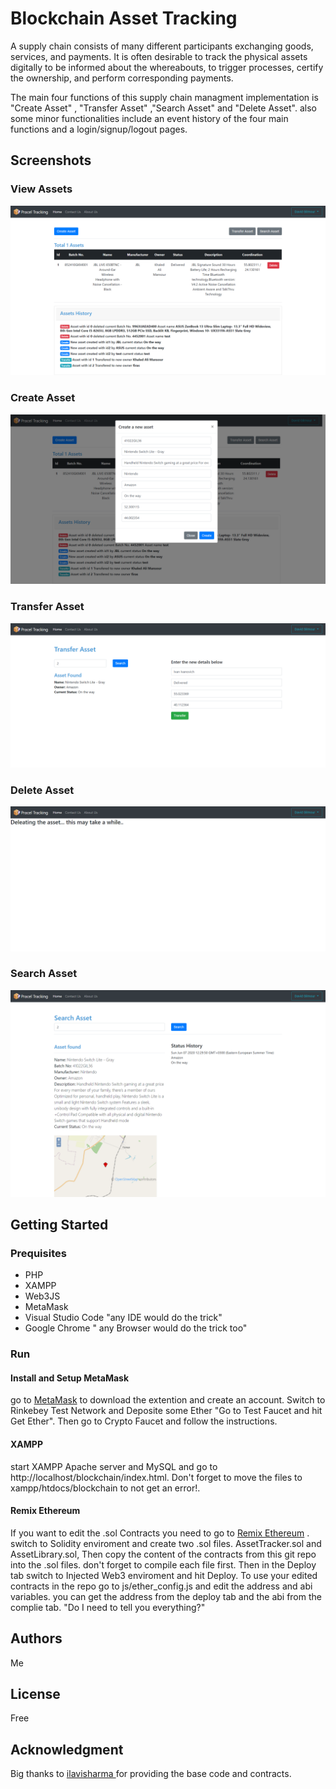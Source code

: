 
# Blockchain Asset Tracking
A supply chain consists of many different participants exchanging goods, services, and payments. It is often desirable to track the physical assets digitally to be informed about the whereabouts, to trigger processes, certify the ownership, and perform corresponding payments.

The main four functions of this supply chain managment implementation is "Create Asset" , "Transfer Asset" ,"Search Asset" and "Delete Asset". also some minor functionalities include an event history of the four main functions and a login/signup/logout pages.

## Screenshots
### View Assets
![alt text](https://github.com/FirasHabri/Blockchain-Asset-Tracking/blob/master/screenshots/index.png)

### Create Asset
![alt text](https://github.com/FirasHabri/Blockchain-Asset-Tracking/blob/master/screenshots/create.png)

### Transfer Asset
![alt text](https://github.com/FirasHabri/Blockchain-Asset-Tracking/blob/master/screenshots/transfer.png)

### Delete Asset
![alt text](https://github.com/FirasHabri/Blockchain-Asset-Tracking/blob/master/screenshots/delete.png)

### Search Asset
![alt text](https://github.com/FirasHabri/Blockchain-Asset-Tracking/blob/master/screenshots/assetDetail.png)

## Getting Started
### Prequisites
  - PHP
  - XAMPP
  - Web3JS
  - MetaMask
  - Visual Studio Code "any IDE would do the trick"
  - Google Chrome " any Browser would do the trick too"

### Run
#### Install and Setup MetaMask
go to [MetaMask](https://metamask.io/download.html) to download the extention and create an account. Switch to Rinkebey Test Network and Deposite some Ether "Go to Test Faucet and hit Get Ether". Then go to Crypto Faucet and follow the instructions.

#### XAMPP
start XAMPP Apache server and MySQL and go to http://localhost/blockchain/index.html. Don't forget to move the files to xampp/htdocs/blockchain to not get an error!.

#### Remix Ethereum
If you want to edit the .sol Contracts you need to go to [Remix Ethereum](https://remix.ethereum.org/) . switch to Solidity enviroment and create two .sol files. AssetTracker.sol and AssetLibrary.sol, Then copy the content of the contracts from this git repo into the .sol files. don't forget to compile each file first. Then in the Deploy tab switch to Injected Web3 enviroment and hit Deploy.
To use your edited contracts in the repo go to js/ether_config.js and edit the address and abi variables. you can get the address from the deploy tab and the abi from the complie tab. "Do I need to tell you everything?"

## Authors
Me

## License
Free

## Acknowledgment
Big thanks to [ ilavisharma ](https://github.com/ilavisharma/Asset-Tracker-Blockchain) for providing the base code and contracts.

